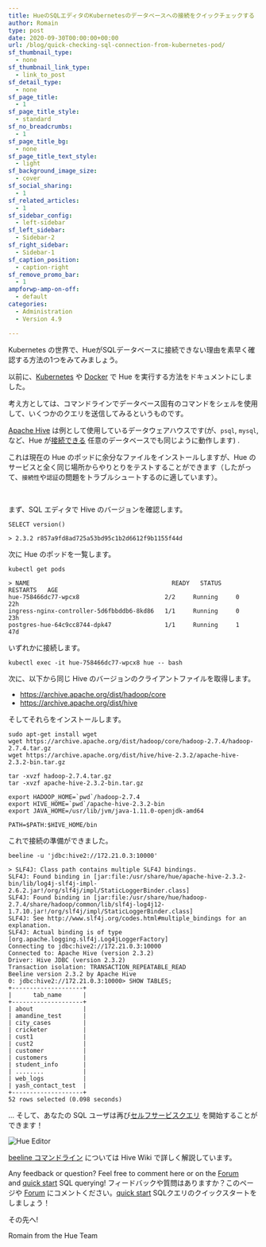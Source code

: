 ```yaml
---
title: HueのSQLエディタのKubernetesのデータベースへの接続をクイックチェックする
author: Romain
type: post
date: 2020-09-30T00:00:00+00:00
url: /blog/quick-checking-sql-connection-from-kubernetes-pod/
sf_thumbnail_type:
  - none
sf_thumbnail_link_type:
  - link_to_post
sf_detail_type:
  - none
sf_page_title:
  - 1
sf_page_title_style:
  - standard
sf_no_breadcrumbs:
  - 1
sf_page_title_bg:
  - none
sf_page_title_text_style:
  - light
sf_background_image_size:
  - cover
sf_social_sharing:
  - 1
sf_related_articles:
  - 1
sf_sidebar_config:
  - left-sidebar
sf_left_sidebar:
  - Sidebar-2
sf_right_sidebar:
  - Sidebar-1
sf_caption_position:
  - caption-right
sf_remove_promo_bar:
  - 1
ampforwp-amp-on-off:
  - default
categories:
  - Administration
  - Version 4.9

---
```

Kubernetes の世界で、HueがSQLデータベースに接続できない理由を素早く確認する方法の1つをみてみましょう。

以前に、[Kubernetes](/hue-in-kubernetes/) や [Docker](/quickstart-hue-in-docker/) で Hue を実行する方法をドキュメントにしました。

考え方としては、コマンドラインでデータベース固有のコマンドをシェルを使用して、いくつかのクエリを送信してみるというものです。

[Apache Hive](https://docs.gethue.com/administrator/configuration/connectors/#apache-hive) は例として使用しているデータウェアハウスです(が、`psql`, `mysql`, など、Hue が[接続できる](https://docs.gethue.com/administrator/configuration/connectors/) 任意のデータベースでも同じように動作します) .

これは現在の Hue のポッドに余分なファイルをインストールしますが、Hue のサービスと全く同じ場所からやりとりをテストすることができます（したがって、`接続性`や`認証`の問題をトラブルシュートするのに適しています）。

&nbsp;

まず、SQL エディタで Hive のバージョンを確認します。

    SELECT version()

    > 2.3.2 r857a9fd8ad725a53bd95c1b2d6612f9b1155f44d

次に Hue のポッドを一覧します。

    kubectl get pods

    > NAME                                        READY   STATUS      RESTARTS   AGE
    hue-758466dc77-wpcx8                        2/2     Running     0          22h
    ingress-nginx-controller-5d6fbbddb6-8kd86   1/1     Running     0          23h
    postgres-hue-64c9cc8744-dpk47               1/1     Running     1          47d

いずれかに接続します。

    kubectl exec -it hue-758466dc77-wpcx8 hue -- bash

次に、以下から同じ Hive のバージョンのクライアントファイルを取得します。

* https://archive.apache.org/dist/hadoop/core
* https://archive.apache.org/dist/hive

そしてそれらをインストールします。

    sudo apt-get install wget
    wget https://archive.apache.org/dist/hadoop/core/hadoop-2.7.4/hadoop-2.7.4.tar.gz
    wget https://archive.apache.org/dist/hive/hive-2.3.2/apache-hive-2.3.2-bin.tar.gz

    tar -xvzf hadoop-2.7.4.tar.gz
    tar -xvzf apache-hive-2.3.2-bin.tar.gz

    export HADOOP_HOME=`pwd`/hadoop-2.7.4
    export HIVE_HOME=`pwd`/apache-hive-2.3.2-bin
    export JAVA_HOME=/usr/lib/jvm/java-1.11.0-openjdk-amd64

    PATH=$PATH:$HIVE_HOME/bin

これで接続の準備ができました。

    beeline -u 'jdbc:hive2://172.21.0.3:10000'

    > SLF4J: Class path contains multiple SLF4J bindings.
    SLF4J: Found binding in [jar:file:/usr/share/hue/apache-hive-2.3.2-bin/lib/log4j-slf4j-impl-2.6.2.jar!/org/slf4j/impl/StaticLoggerBinder.class]
    SLF4J: Found binding in [jar:file:/usr/share/hue/hadoop-2.7.4/share/hadoop/common/lib/slf4j-log4j12-1.7.10.jar!/org/slf4j/impl/StaticLoggerBinder.class]
    SLF4J: See http://www.slf4j.org/codes.html#multiple_bindings for an explanation.
    SLF4J: Actual binding is of type [org.apache.logging.slf4j.Log4jLoggerFactory]
    Connecting to jdbc:hive2://172.21.0.3:10000
    Connected to: Apache Hive (version 2.3.2)
    Driver: Hive JDBC (version 2.3.2)
    Transaction isolation: TRANSACTION_REPEATABLE_READ
    Beeline version 2.3.2 by Apache Hive
    0: jdbc:hive2://172.21.0.3:10000> SHOW TABLES;
    +--------------------+
    |      tab_name      |
    +--------------------+
    | about              |
    | amandine_test      |
    | city_cases         |
    | cricketer          |
    | cust1              |
    | cust2              |
    | customer           |
    | customers          |
    | student_info       |
    | ........           |
    | web_logs           |
    | yash_contact_test  |
    +--------------------+
    52 rows selected (0.098 seconds)

... そして、あなたの SQL ユーザは再び[セルフサービスクエリ](/blog/2020-02-10-sql-query-experience-of-your-cloud-data-warehouse/) を開始することができます！

![Hue Editor](https://cdn.gethue.com/uploads/2020/09/hue-4.8.png)

[beeline コマンドライン](https://cwiki.apache.org/confluence/display/Hive/HiveServer2+Clients#HiveServer2Clients-Beeline%E2%80%93CommandLineShell) については Hive Wiki で詳しく解説しています。


Any feedback or question? Feel free to comment here or on the <a href="https://discourse.gethue.com/">Forum</a> and <a href="https://docs.gethue.com/quickstart/">quick start</a> SQL querying!
フィードバックや質問はありますか？このページや <a href="https://discourse.gethue.com/">Forum</a> にコメントください。<a href="https://docs.gethue.com/quickstart/">quick start</a> SQLクエリのクイックスタートをしましょう！

その先へ!

Romain from the Hue Team
